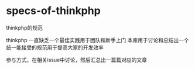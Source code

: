 # specs-of-thinkphp
thinkphp的规范

thinkphp 一直缺乏一个最佳实践用于团队和新手上门
本库用于讨论和总结出一个统一能接受的规范用于提高大家的开发效率

参与方式，在相关issue中讨论，然后汇总出一篇篇对应的文章
